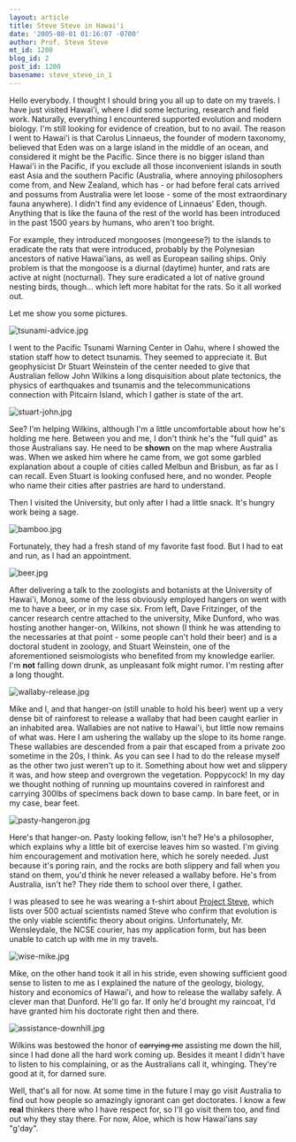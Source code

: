 ```yaml
---
layout: article
title: Steve Steve in Hawai'i
date: '2005-08-01 01:16:07 -0700'
author: Prof. Steve Steve
mt_id: 1200
blog_id: 2
post_id: 1200
basename: steve_steve_in_1
---
```

Hello everybody. I thought I should bring you all up to date on my travels. I have just visited Hawai'i, where I did some lecturing, research and field work. Naturally, everything I encountered supported evolution and modern biology. I'm still looking for evidence of creation, but to no avail. The reason I went to Hawai'i is that Carolus Linnaeus, the founder of modern taxonomy, believed that Eden was on a large island in the middle of an ocean, and considered it might be the Pacific. Since there is no bigger island than Hawai'i in the Pacific, if you exclude all those inconvenient islands in south east Asia and the southern Pacific (Australia, where annoying philosophers come from, and New Zealand, which has - or had before feral cats arrived and possums from Australia were let loose - some of the most extraordinary fauna anywhere). I didn't find any evidence of Linnaeus' Eden, though. Anything that is like the fauna of the rest of the world has been introduced in the past 1500 years by humans, who aren't too bright.

For example, they introduced mongooses (mongeese?) to the islands to eradicate the rats that were introduced, probably by the Polynesian ancestors of native Hawai'ians, as well as European sailing ships. Only problem is that the mongoose is a diurnal (daytime) hunter, and rats are active at night (nocturnal). They sure eradicated a lot of native ground nesting birds, though... which left more habitat for the rats. So it all worked out.

Let me show you some pictures.

<img src="http://www.pandasthumb.org/archives/stevesteve/hawaii/tsunami-advice.jpg" alt="tsunami-advice.jpg" style="" />

I went to the Pacific Tsunami Warning Center in Oahu, where I showed the station staff how to detect tsunamis. They seemed to appreciate it.  But geophysicist Dr Stuart Weinstein of the center needed to give that Australian fellow John Wilkins a long disquisition about plate tectonics, the physics of earthquakes and tsunamis and the telecommunications connection with Pitcairn Island, which I gather is state of the art.

<img src="http://www.pandasthumb.org/archives/stevesteve/hawaii/stuart-john.jpg" alt="stuart-john.jpg" />

See? I'm helping Wilkins, although I'm a little uncomfortable about how he's holding me here. Between you and me, I don't think he's the "full quid" as those Australians say. He need to be **shown** on the map where Australia was. When we asked him where he came from, we got some garbled explanation about a couple of cities called Melbun and Brisbun, as far as I can recall. Even Stuart is looking confused here, and no wonder. People who name their cities after pastries are hard to understand.

Then I visited the University, but only after I had a little snack. It's hungry work being a sage.

<img src="http://www.pandasthumb.org/archives/stevesteve/hawaii/bamboo.jpg" alt="bamboo.jpg" />

Fortunately, they had a fresh stand of my favorite fast food. But I had to eat and run, as I had an appointment.

<img src="http://www.pandasthumb.org/archives/stevesteve/hawaii/beer.jpg" alt="beer.jpg" />

After delivering a talk to the zoologists and botanists at the University of Hawai'i, Monoa, some of the less obviously employed hangers on went with me to have a beer, or in my case six. From left, Dave Fritzinger, of the cancer research centre attached to the university, Mike Dunford, who was hosting another hanger-on, Wilkins, not shown (I think he was attending to the necessaries at that point - some people can't hold their beer) and is a doctoral student in zoology, and Stuart Weinstein, one of the aforementioned seismologists who benefited from my knowledge earlier. I'm **not** falling down drunk, as unpleasant folk might rumor. I'm resting after a long thought.

<img src="http://www.pandasthumb.org/archives/stevesteve/hawaii/wallaby-release.jpg" alt="wallaby-release.jpg" />

Mike and I, and that hanger-on (still unable to hold his beer) went up a very dense bit of rainforest to release a wallaby that had been caught earlier in an inhabited area. Wallabies are not native to Hawai'i, but little now remains of what was. Here I am ushering the wallaby up the slope to its home range. These wallabies are descended from a pair that escaped from a private zoo sometime in the 20s, I think. As you can see I had to do the release myself as the other two just weren't up to it. Something about how wet and slippery it was, and how steep and overgrown the vegetation. Poppycock! In my day we thought nothing of running up mountains covered in rainforest and carrying 300lbs of specimens back down to base camp. In bare feet, or in my case, bear feet.

<img src="http://www.pandasthumb.org/archives/stevesteve/hawaii/pasty-hangeron.jpg" alt="pasty-hangeron.jpg" />

Here's that hanger-on. Pasty looking fellow, isn't he? He's a philosopher, which explains why a little bit of exercise leaves him so wasted. I'm giving him encouragement and motivation here, which he sorely needed. Just because it's poring rain, and the rocks are both slippery and fall when you stand on them, you'd think he never released a wallaby before. He's from Australia, isn't he? They ride them to school over there, I gather.

I was pleased to see he was wearing a t-shirt about [Project Steve](http://www.talkorigins.org/faqs/steve/), which lists over 500 actual scientists named Steve who confirm that evolution is the only viable scientific theory about origins. Unfortunately, Mr. Wensleydale, the NCSE courier, has my application form, but has been unable to catch up with me in my travels.

<img src="http://www.pandasthumb.org/archives/stevesteve/hawaii/wise-mike.jpg" alt="wise-mike.jpg" />

Mike, on the other hand took it all in his stride, even showing sufficient good sense to listen to me as I explained the nature of the geology, biology, history and economics of Hawai'i, and how to release the wallaby safely. A clever man that Dunford. He'll go far. If only he'd brought my raincoat, I'd have granted him his doctorate right then and there.

<img src="http://www.pandasthumb.org/archives/stevesteve/hawaii/assistance-downhill.jpg" alt="assistance-downhill.jpg" /> 

Wilkins was bestowed the honor of ~~carrying me~~ assisting me down the hill, since I had done all the hard work coming up. Besides it meant I didn't have to listen to his complaining, or as the Australians call it, whinging. They're good at it, for darned sure.

Well, that's all for now. At some time in the future I may go visit Australia to find out how people so amazingly ignorant can get doctorates. I know a few **real** thinkers there who I have respect for, so I'll go visit them too, and find out why they stay there. For now, Aloe, which is how Hawai'ians say "g'day".
